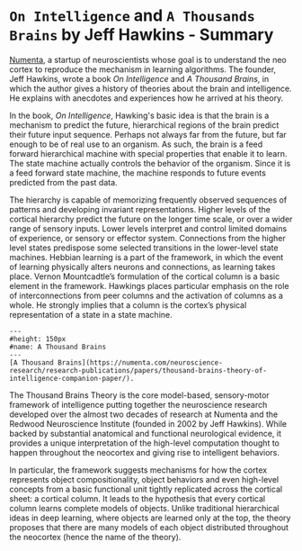 # `On Intelligence` and `A Thousands Brains` by Jeff Hawkins - Summary

[Numenta](https://numenta.com/), a startup of neuroscientists whose goal is to understand the neo cortex to reproduce the mechanism in learning algorithms. The founder, Jeff Hawkins, wrote a book _On Intelligence_ and _A Thousand Brains_, in which the author gives a history of theories about the brain and intelligence. He explains with anecdotes and experiences how he arrived at his theory.

In the book, _On Intelligence_, Hawking's basic idea is that the brain is a mechanism to predict the future, hierarchical regions of the brain predict their future input sequence. Perhaps not always far from the future, but far enough to be of real use to an organism. As such, the brain is a feed forward hierarchical machine with special properties that enable it to learn. The state machine actually controls the behavior of the organism. Since it is a feed forward state machine, the machine responds to future events predicted from the past data.

The hierarchy is capable of memorizing frequently observed sequences of patterns and developing invariant representations. Higher levels of the cortical hierarchy predict the future on the longer time scale, or over a wider range of sensory inputs. Lower levels interpret and control limited domains of experience, or sensory or effector system. Connections from the higher level states predispose some selected transitions in the lower-level state machines. Hebbian learning is a part of the framework, in which the event of learning physically alters neurons and connections, as learning takes place. Vernon Mountcadtle’s formulation of the cortical column is a basic element in the framework. Hawkings places particular emphasis on the role of interconnections from peer columns  and the activation of columns as a whole. He strongly implies that a column is the cortex’s physical representation of a state in a state machine.

```{figure} images/thousand-brains.png
---
#height: 150px
#name: A Thousand Brains
---
[A Thousand Brains](https://numenta.com/neuroscience-research/research-publications/papers/thousand-brains-theory-of-intelligence-companion-paper/).
```

The Thousand Brains Theory is the core model-based, sensory-motor framework of intelligence putting together the neuroscience research developed over the almost two decades of research at Numenta and the Redwood Neuroscience Institute (founded in 2002 by Jeff Hawkins). While backed by substantial anatomical and functional neurological evidence, it provides a unique interpretation of the high-level computation thought to happen throughout the neocortex and giving rise to intelligent behaviors.

In particular, the framework suggests mechanisms for how the cortex represents object compositionality, object behaviors and even high-level concepts from a basic functional unit tightly replicated across the cortical sheet: a cortical column. It leads to the hypothesis that every cortical column learns complete models of objects. Unlike traditional hierarchical ideas in deep learning, where objects are learned only at the top, the theory proposes that there are many models of each object distributed throughout the neocortex (hence the name of the theory).
